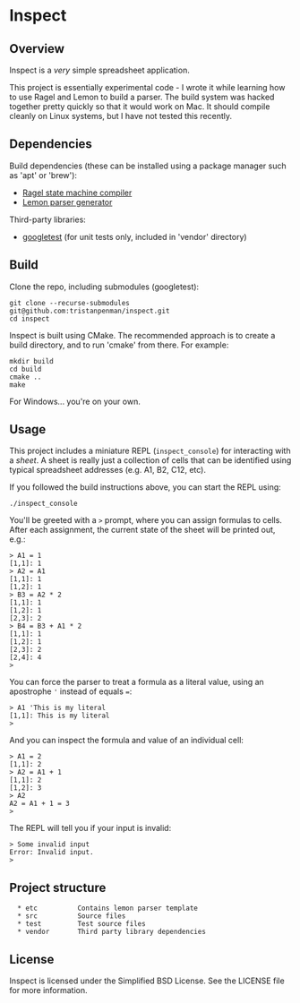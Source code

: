 # Inspect

## Overview

Inspect is a _very_ simple spreadsheet application.

This project is essentially experimental code - I wrote it while learning how to use Ragel and Lemon to build a parser. The build system was hacked together pretty quickly so that it would work on Mac. It should compile cleanly on Linux systems, but I have not tested this recently.

## Dependencies

Build dependencies (these can be installed using a package manager such as 'apt' or 'brew'):

- [Ragel state machine compiler](http://www.complang.org/ragel/)
- [Lemon parser generator](https://www.sqlite.org/lemon.html)

Third-party libraries:

- [googletest](https://code.google.com/p/googletest/) (for unit tests only, included in 'vendor' directory)

## Build

Clone the repo, including submodules (googletest):

    git clone --recurse-submodules git@github.com:tristanpenman/inspect.git
    cd inspect

Inspect is built using CMake. The recommended approach is to create a build directory, and to run 'cmake' from there. For example:

    mkdir build
    cd build
    cmake ..
    make

For Windows... you're on your own.

## Usage

This project includes a miniature REPL (`inspect_console`) for interacting with a _sheet_. A sheet is really just a collection of cells that can be identified using typical spreadsheet addresses (e.g. A1, B2, C12, etc).

If you followed the build instructions above, you can start the REPL using:

    ./inspect_console

You'll be greeted with a `>` prompt, where you can assign formulas to cells. After each assignment, the current state of the sheet will be printed out, e.g.:

    > A1 = 1
    [1,1]: 1
    > A2 = A1
    [1,1]: 1
    [1,2]: 1
    > B3 = A2 * 2
    [1,1]: 1
    [1,2]: 1
    [2,3]: 2
    > B4 = B3 + A1 * 2
    [1,1]: 1
    [1,2]: 1
    [2,3]: 2
    [2,4]: 4
    >

You can force the parser to treat a formula as a literal value, using an apostrophe `'` instead of equals `=`:

    > A1 'This is my literal
    [1,1]: This is my literal
    >

And you can inspect the formula and value of an individual cell:

    > A1 = 2
    [1,1]: 2
    > A2 = A1 + 1
    [1,1]: 2
    [1,2]: 3
    > A2
    A2 = A1 + 1 = 3
    >

The REPL will tell you if your input is invalid:

    > Some invalid input
    Error: Invalid input.
    >

## Project structure

      * etc          Contains lemon parser template
      * src          Source files
      * test         Test source files
      * vendor       Third party library dependencies

## License

Inspect is licensed under the Simplified BSD License. See the LICENSE file for more information.
